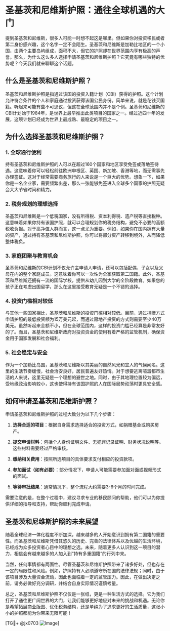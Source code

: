 # 圣基茨和尼维斯护照：通往全球机遇的大门

提到圣基茨和尼维斯，很多人可能一时想不起这是哪里。但如果你对投资移民或者第二身份感兴趣，这个名字一定不会陌生。圣基茨和尼维斯是加勒比地区的一个小国，由两个主要岛屿组成，面积不大，但它的护照却在世界范围内享有极高的声誉。那么，为什么这么多人选择申请圣基茨和尼维斯护照？它究竟有哪些独特的优势呢？今天我们就来聊聊这个话题。

## 什么是圣基茨和尼维斯护照？

圣基茨和尼维斯护照是指通过该国的投资入籍计划（CBI）获得的护照。这个计划允许符合条件的个人和家庭通过投资获得该国公民身份。简单来说，就是花钱买国籍。听起来可能有些不可思议，但这在全球范围内并不是个例。圣基茨和尼维斯的CBI计划始于1984年，是世界上最早推出此类项目的国家之一。经过近四十年的发展，这项计划已经成为世界上最成熟、最稳定的项目之一。

## 为什么选择圣基茨和尼维斯护照？

### 1. 全球通行便利

持有圣基茨和尼维斯护照的人可以在超过160个国家和地区享受免签或落地签待遇。这意味着你可以轻松前往欧洲申根区、英国、新加坡、香港等地，而无需事先办理签证。这对于经常需要商务旅行的人来说是一个巨大的优势。想象一下，如果你是一名企业家，需要频繁出差，那么一张能够免签进入全球多个国家的护照无疑会大大节省时间和精力。

### 2. 税务规划的理想选择

圣基茨和尼维斯是一个低税国家，没有所得税、资本利得税、遗产税等直接税种。这意味着如果你持有该国护照，就可以合理规划你的税务结构，避免不必要的高额税收负担。对于高净值人群而言，这一点尤为重要。例如，如果你在国内拥有大量的资产，通过持有圣基茨和尼维斯护照，你可以将部分资产转移到境外，从而降低整体税负。

### 3. 家庭团聚与教育机会

圣基茨和尼维斯的CBI计划不仅允许主申请人申请，还可以包括配偶、子女以及父母在内的整个家庭成员。这意味着你可以一次性为全家获取第二国籍。此外，圣基茨和尼维斯还拥有一流的国际学校，提供从幼儿园到大学的全阶段教育。如果您的孩子正在考虑出国留学，那么在这里接受教育无疑是一个不错的选择。

### 4. 投资门槛相对较低

与其他一些国家相比，圣基茨和尼维斯的投资门槛相对较低。目前，通过捐赠方式申请护照的最低投资额为15万美元起，而通过房地产投资的方式则需要至少40万美元。虽然听起来金额不小，但在全球范围内，这样的投资门槛已经算是非常友好的了。而且，圣基茨和尼维斯政府对投资资金的使用有着严格的监管机制，确保资金用于国家发展和社会福利。

### 5. 社会稳定与安全

作为一个加勒比岛国，圣基茨和尼维斯以其美丽的自然风光和宜人的气候闻名。这里的生活节奏缓慢，社会治安良好，居民普遍友好热情。对于想要逃离喧嚣都市生活的人来说，这里无疑是一个理想的避世之地。同时，由于其地理位置较为偏远，受地缘政治影响较小，这也使得持有该国护照的人在国际局势动荡时更具安全感。

## 如何申请圣基茨和尼维斯护照？

申请圣基茨和尼维斯护照的过程大致分为以下几个步骤：

1. **选择合适的项目**：根据自身需求选择适合的投资方式，如捐赠基金或购买房产。
   
2. **提交申请材料**：包括个人身份证明文件、无犯罪记录证明、财务状况说明等。这些材料需要经过严格审核。

3. **缴纳相关费用**：按照所选项目的具体要求支付相应的投资款项。

4. **参加面试（如有必要）**：部分情况下，申请人可能需要参加面对面或视频形式的面试。

5. **等待审批结果**：通常情况下，整个流程大约需要3-6个月的时间完成。

需要注意的是，在整个过程中，建议寻求专业的移民顾问的帮助，他们可以为你提供详细的指导和支持，帮助你顺利完成申请。

## 圣基茨和尼维斯护照的未来展望

随着全球经济一体化程度不断加深，越来越多的人开始意识到拥有第二国籍的重要性。而圣基茨和尼维斯凭借其悠久的历史、完善的法律体系以及优越的生活环境，已经成为众多投资者心目中的理想之选。未来，随着更多人认识到这一项目的潜力，相信会有越来越多的人加入到“持有多重国籍”的行列中来。

当然，任何事情都有两面性。尽管圣基茨和尼维斯护照带来了诸多好处，但也存在一定的局限性和风险。例如，护照持有人必须遵守所在国的法律法规；同时，由于该项目涉及大量资金流动，因此也面临着一定的监管压力。因此，在做出决定之前，请务必做好充分调研，并结合自身实际情况谨慎考量。

总之，圣基茨和尼维斯护照不仅仅是一张纸，更是一种生活方式的选择。它为我们打开了通往更广阔世界的大门，让我们能够更好地应对未来的挑战和机遇。无论你是希望拓展商业版图、优化税务结构，还是单纯为了追求更好的生活质量，这张小小的护照都能为你带来无限可能！

[TG💪+ @jx0703 ![Image](https://github.com/user-attachments/assets/dbca1d08-cadb-493c-b0ec-ad6f7a83f270)]